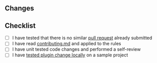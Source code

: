 <!-- Thanks for submitting a pull request! -->
## Changes
<!-- Shortly describe what you want to accomplish with this PR -->
<!-- Add a link to the issue if available -->

## Checklist
- [ ] I have tested that there is no similar [pull request](https://github.com/coditory/gradle-build-plugin/pulls) already submitted
- [ ] I have read [contributing.md](https://github.com/coditory/gradle-build-plugin/blob/master/.github/CONTRIBUTING.md) and applied to the rules
- [ ] I have unit tested code changes and performed a self-review
- [ ] I have [tested plugin change locally](https://github.com/coditory/gradle-build-plugin/blob/master/.github/CONTRIBUTING.md#validate-changes-locally) on a sample project
